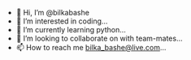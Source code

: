 - 👋 Hi, I’m @bilkabashe
- 👀 I’m interested in coding...
- 🌱 I’m currently learning python...
- 💞️ I’m looking to collaborate on with team-mates...
- 📫 How to reach me bilka_bashe@live.com...

<!---
bilkabashe/bilkabashe is a ✨ special ✨ repository because its `README.md` (this file) appears on your GitHub profile.
You can click the Preview link to take a look at your changes.
--->
